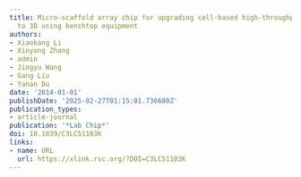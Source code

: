 ```yaml
---
title: Micro-scaffold array chip for upgrading cell-based high-throughput drug testing
  to 3D using benchtop equipment
authors:
- Xiaokang Li
- Xinyong Zhang
- admin
- Jingyu Wang
- Gang Liu
- Yanan Du
date: '2014-01-01'
publishDate: '2025-02-27T01:15:01.736680Z'
publication_types:
- article-journal
publication: '*Lab Chip*'
doi: 10.1039/C3LC51103K
links:
- name: URL
  url: https://xlink.rsc.org/?DOI=C3LC51103K
---
```

